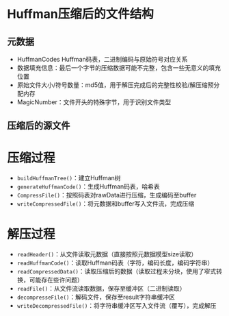 # Huffman压缩后的文件结构

## 元数据

- HuffmanCodes Huffman码表，二进制编码与原始符号对应关系
- 数据填充信息：最后一个字节的压缩数据可能不完整，包含一些无意义的填充位置
- 原始文件大小/符号数量：md5值，用于解压完成后的完整性校验/解压缩预分配内存
- MagicNumber：文件开头的特殊字节，用于识别文件类型

## 压缩后的源文件

# 压缩过程

- `buildHuffmanTree()`：建立Huffman树
- `generateHuffmanCode()`：生成Huffman码表，哈希表
- `CompressFile()`：按照码表对rawData进行压缩，生成编码至buffer
- `writeCompressedFile()`：将元数据和buffer写入文件流，完成压缩

# 解压过程

- `readHeader()`：从文件读取元数据（直接按照元数据模型size读取）
- `readHuffmanCode()`：读取Huffman码表（字符，编码长度，编码字符串）
- `readCompressedData()`：读取压缩后的数据（读取过程未分块，使用了窄式转换，可能存在些许问题）
- `readFile()`：从文件流读取数据，保存至缓冲区（二进制读取）
- `decompresseFile()`：解码文件，保存至result字符串缓冲区
- `writeDecompressedFile()`：将字符串缓冲区写入文件流（覆写），完成解压